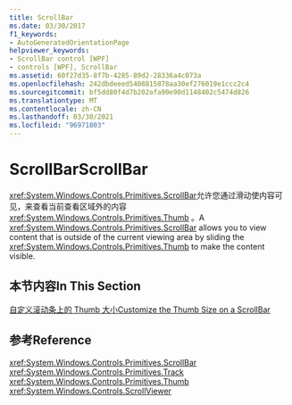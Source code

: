 ```yaml
---
title: ScrollBar
ms.date: 03/30/2017
f1_keywords:
- AutoGeneratedOrientationPage
helpviewer_keywords:
- ScrollBar control [WPF]
- controls [WPF], ScrollBar
ms.assetid: 60f27d35-8f7b-4285-89d2-28336a4c073a
ms.openlocfilehash: 242dbdeeed5408815878aa30ef276019e1ccc2c4
ms.sourcegitcommit: bf5dd80f4d7b202afa90e90d1148402c5474d826
ms.translationtype: MT
ms.contentlocale: zh-CN
ms.lasthandoff: 03/30/2021
ms.locfileid: "96971803"
---
```

# <a name="scrollbar"></a><span data-ttu-id="2ca06-102">ScrollBar</span><span class="sxs-lookup"><span data-stu-id="2ca06-102">ScrollBar</span></span>
<span data-ttu-id="2ca06-103"><xref:System.Windows.Controls.Primitives.ScrollBar>允许您通过滑动使内容可见，来查看当前查看区域外的内容 <xref:System.Windows.Controls.Primitives.Thumb> 。</span><span class="sxs-lookup"><span data-stu-id="2ca06-103">A <xref:System.Windows.Controls.Primitives.ScrollBar> allows you to view content that is outside of the current viewing area by sliding the <xref:System.Windows.Controls.Primitives.Thumb> to make the content visible.</span></span>  
  
## <a name="in-this-section"></a><span data-ttu-id="2ca06-104">本节内容</span><span class="sxs-lookup"><span data-stu-id="2ca06-104">In This Section</span></span>  
 [<span data-ttu-id="2ca06-105">自定义滚动条上的 Thumb 大小</span><span class="sxs-lookup"><span data-stu-id="2ca06-105">Customize the Thumb Size on a ScrollBar</span></span>](how-to-customize-the-thumb-size-on-a-scrollbar.md)  
  
## <a name="reference"></a><span data-ttu-id="2ca06-106">参考</span><span class="sxs-lookup"><span data-stu-id="2ca06-106">Reference</span></span>  
 <xref:System.Windows.Controls.Primitives.ScrollBar>  
  <xref:System.Windows.Controls.Primitives.Track>  
  <xref:System.Windows.Controls.Primitives.Thumb>  
  <xref:System.Windows.Controls.ScrollViewer>
